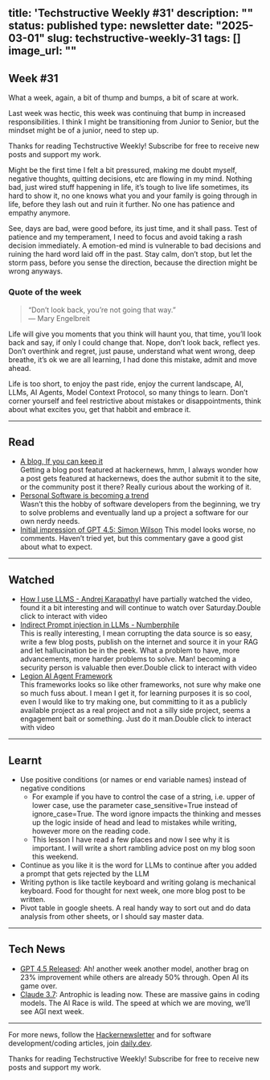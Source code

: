 title: 'Techstructive Weekly #31'
description: ""
status: published
type: newsletter
date: "2025-03-01"
slug: techstructive-weekly-31
tags: []
image_url: ""
---


## Week #31

What a week, again, a bit of thump and bumps, a bit of scare at work.

Last week was hectic, this week was continuing that bump in increased responsibilities. I think I might be transitioning from Junior to Senior, but the mindset might be of a junior, need to step up.

Thanks for reading Techstructive Weekly! Subscribe for free to receive new posts and support my work.

Might be the first time I felt a bit pressured, making me doubt myself, negative thoughts, quitting decisions, etc are flowing in my mind. Nothing bad, just wired stuff happening in life, it’s tough to live life sometimes, its hard to show it, no one knows what you and your family is going through in life, before they lash out and ruin it further. No one has patience and empathy anymore.

See, days are bad, were good before, its just time, and it shall pass. Test of patience and my temperament, I need to focus and avoid taking a rash decision immediately. A emotion-ed mind is vulnerable to bad decisions and ruining the hard word laid off in the past. Stay calm, don’t stop, but let the storm pass, before you sense the direction, because the direction might be wrong anyways.

### Quote of the week

> “Don’t look back, you’re not going that way.”  
> — Mary Engelbreit

Life will give you moments that you think will haunt you, that time, you’ll look back and say, if only I could change that. Nope, don’t look back, reflect yes. Don’t overthink and regret, just pause, understand what went wrong, deep breathe, it’s ok we are all learning, I had done this mistake, admit and move ahead.

Life is too short, to enjoy the past ride, enjoy the current landscape, AI, LLMs, AI Agents, Model Context Protocol, so many things to learn. Don’t corner yourself and feel restrictive about mistakes or disappointments, think about what excites you, get that habbit and embrace it.

---

## Read

- [A blog, If you can keep it](https://fly.io/blog/a-blog-if-kept/)  
  Getting a blog post featured at hackernews, hmm, I always wonder how a post gets featured at hackernews, does the author submit it to the site, or the community post it there? Really curious about the working of it.
- [Personal Software is becoming a trend](https://xuanwo.io/links/2025/02/personal-software-is-becoming-a-trend/)  
  Wasn’t this the hobby of software developers from the beginning, we try to solve problems and eventually land up a project a software for our own nerdy needs.
- [Initial impression of GPT 4.5: Simon Wilson](https://simonwillison.net/2025/Feb/27/introducing-gpt-45/)
  This model looks worse, no comments. Haven’t tried yet, but this commentary gave a good gist about what to expect.

---

## Watched

- [How I use LLMS - Andrej Karapathy](https://www.youtube.com/watch?v=EWvNQjAaOHw)I have partially watched the video, found it a bit interesting and will continue to watch over Saturday.Double click to interact with video
- [Indirect Prompt injection in LLMs - Numberphile](https://youtu.be/rAEqP9VEhe8?si=exMiTiElXTPv4TjV)  
  This is really interesting, I mean corrupting the data source is so easy, write a few blog posts, publish on the internet and source it in your RAG and let hallucination be in the peek. What a problem to have, more advancements, more harder problems to solve. Man! becoming a security person is valuable then ever.Double click to interact with video
- [Legion AI Agent Framework](https://youtu.be/1bxNuY_a1xo)  
  This frameworks looks so like other frameworks, not sure why make one so much fuss about. I mean I get it, for learning purposes it is so cool, even I would like to try making one, but committing to it as a publicly available project as a real project and not a silly side project, seems a engagement bait or something. Just do it man.Double click to interact with video

---

## Learnt

- Use positive conditions (or names or end variable names) instead of negative conditions
    - For example if you have to control the case of a string, i.e. upper of lower case, use the parameter case_sensitive=True instead of ignore_case=True. The word ignore impacts the thinking and messes up the logic inside of head and lead to mistakes while writing, however more on the reading code.
    - This lesson I have read a few places and now I see why it is important. I will write a short rambling advice post on my blog soon this weekend.
- Continue as you like it is the word for LLMs to continue after you added a prompt that gets rejected by the LLM
- Writing python is like tactile keyboard and writing golang is mechanical keyboard. Food for thought for next week, one more blog post to be written.
- Pivot table in google sheets. A real handy way to sort out and do data analysis from other sheets, or I should say master data.

---

## Tech News

- [GPT 4.5 Released](https://help.openai.com/en/articles/10658365-gpt-4-5-in-chatgpt): Ah! another week another model, another brag on 23% improvement while others are already 50% through. Open AI its game over.
- [Claude 3.7](https://www.anthropic.com/news/claude-3-7-sonnet): Antrophic is leading now. These are massive gains in coding models. The AI Race is wild. The speed at which we are moving, we’ll see AGI next week.

---

For more news, follow the [Hackernewsletter](https://buttondown.com/hacker-newsletter/archive/hacker-newsletter-735) and for software development/coding articles, join [daily.dev](http://daily.dev/).

Thanks for reading Techstructive Weekly! Subscribe for free to receive new posts and support my work.
